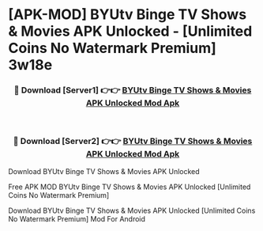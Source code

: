 # [APK-MOD] BYUtv  Binge TV Shows & Movies APK Unlocked - [Unlimited Coins No Watermark Premium] 3w18e



<div align="center">
<h3>🔴 Download [Server1] 👉👉 <a href="https://momento.my/?title=BYUtv__Binge_TV_Shows_&_Movies_APK_Unlocked">BYUtv  Binge TV Shows & Movies APK Unlocked Mod Apk</a></h3><br>

<h3>🔴 Download [Server2] 👉👉 <a href="https://momento.my/?title=BYUtv__Binge_TV_Shows_&_Movies_APK_Unlocked">BYUtv  Binge TV Shows & Movies APK Unlocked Mod Apk</a></h3>
</div>



Download BYUtv  Binge TV Shows & Movies APK Unlocked 

Free APK MOD BYUtv  Binge TV Shows & Movies APK Unlocked [Unlimited Coins No Watermark Premium]

Download BYUtv  Binge TV Shows & Movies APK Unlocked [Unlimited Coins No Watermark Premium] Mod For Android
